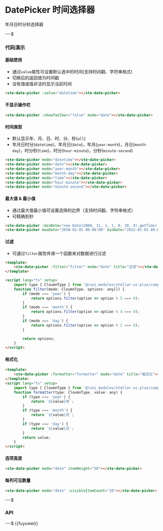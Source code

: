 # DatePicker 时间选择器

年月日时分秒选择器

---$

### 代码演示

#### 基础使用

-   通过`value`属性可设置默认选中的时间(支持时间戳、字符串格式)
-   切换后的返回值为时间戳
-   没有值或值非法时显示当前时间

```html
<ste-date-picker :value="datetime"></ste-date-picker>
```

#### 不显示操作栏

```html
<ste-date-picker :showToolbar="false" mode="date"></ste-date-picker>
```

#### 时间类型

-   默认显示年、月、日、时、分、秒(`all`)
-   年月日时分(`datetime`)，年月日(`date`)，年月(`year-month`)，月日(`month-day`)，时分秒(`time`)，时分(`hour-minute`)，分秒(`minute-second`)

```html
<ste-date-picker mode="datetime"></ste-date-picker>
<ste-date-picker mode="date"></ste-date-picker>
<ste-date-picker mode="year-month"></ste-date-picker>
<ste-date-picker mode="month-day"></ste-date-picker>
<ste-date-picker mode="time"></ste-date-picker>
<ste-date-picker mode="hour-minute"></ste-date-picker>
<ste-date-picker mode="minute-second"></ste-date-picker>
```

#### 最大值 & 最小值

-   通过最大值最小值可设置选择的边界（支持时间戳、字符串格式）
-   可精确到秒

```html
<ste-date-picker :minDate="new Date(2000, 11, 1, 1, 0, 30, 0).getTime()" :maxDate="new Date(2030, 11, 1, 1, 23, 59, 30).getTime()"></ste-date-picker>
<ste-date-picker maxDate="2030-01-01 00:00:00" minDate="2022-01-01 00:00:00"></ste-date-picker>
```

#### 过滤

-   可通过`filter`属性传递一个函数来对数据进行过滤

```html
<template>
    <ste-date-picker :filter="filter" mode="date" title="过滤"></ste-date-picker>
</template>

<script lang="ts" setup>
    import type { CloumnType } from '@/uni_modules/stellar-ui-plus/components/ste-date-picker/types';
    function filter(mode: CloumnType, options: any[]) {
        if (mode === 'year') {
            return options.filter(option => option % 5 === 0);
        }
        if (mode === 'month') {
            return options.filter(option => option % 4 === 0);
        }
        if (mode === 'day') {
            return options.filter(option => option % 2 === 0);
        }

        return options;
    }
</script>
```

#### 格式化

```html
<template>
    <ste-date-picker :formatter="formatter" mode="date" title="格式化"></ste-date-picker>
</template>
<script lang="ts" setup>
    import type { CloumnType } from '@/uni_modules/stellar-ui-plus/components/ste-date-picker/types';
    function formatter(type: CloumnType, value: any) {
        if (type === 'year') {
            return `${value}年`;
        }
        if (type === 'month') {
            return `${value}月`;
        }
        if (type === 'day') {
            return `${value}日`;
        }
        return value;
    }
</script>
```

#### 选项高度

```html
<ste-date-picker mode="date" itemHeight="50"></ste-date-picker>
```

#### 每列可见数量

```html
<ste-date-picker mode="date" :visibleItemCount="10"></ste-date-picker>
```

---$

### API

<!-- props -->

---$
{{fuyuwei}}
